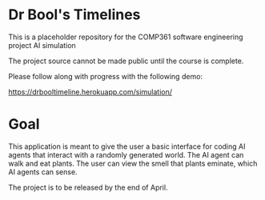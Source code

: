 # Dr Bool's Timelines
This is a placeholder repository for the COMP361 software engineering project AI simulation

The project source cannot be made public until the course is complete.



Please follow along with progress with the following demo:

https://drbooltimeline.herokuapp.com/simulation/

# Goal

This application is meant to give the user a basic interface for coding AI agents that interact
with a randomly generated world. The AI agent can walk and eat plants. The user can view the smell that
plants eminate, which AI agents can sense. 

The project is to be released by the end of April.
